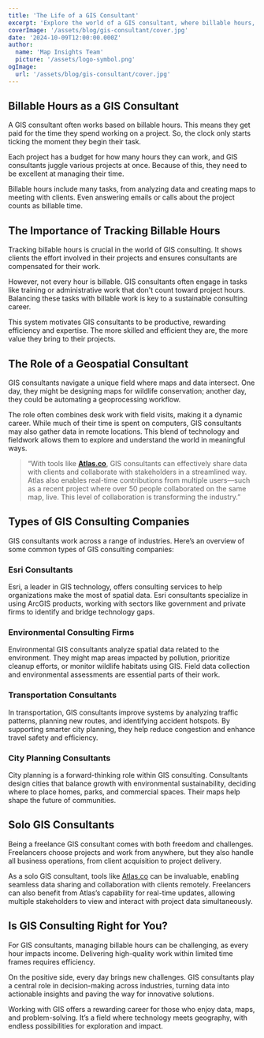 ```yaml
---
title: 'The Life of a GIS Consultant'
excerpt: 'Explore the world of a GIS consultant, where billable hours, data analysis, and real-time collaboration shape projects. Learn about the unique role GIS consultants play in various sectors, from transportation to environmental consulting, and the tools they use to share insights with clients.'
coverImage: '/assets/blog/gis-consultant/cover.jpg'
date: '2024-10-09T12:00:00.000Z'
author:
  name: 'Map Insights Team'
  picture: '/assets/logo-symbol.png'
ogImage:
  url: '/assets/blog/gis-consultant/cover.jpg'
---
```


## Billable Hours as a GIS Consultant

A GIS consultant often works based on billable hours. This means they get paid for the time they spend working on a project. So, the clock only starts ticking the moment they begin their task.

Each project has a budget for how many hours they can work, and GIS consultants juggle various projects at once. Because of this, they need to be excellent at managing their time.

Billable hours include many tasks, from analyzing data and creating maps to meeting with clients. Even answering emails or calls about the project counts as billable time.

## The Importance of Tracking Billable Hours

Tracking billable hours is crucial in the world of GIS consulting. It shows clients the effort involved in their projects and ensures consultants are compensated for their work.

However, not every hour is billable. GIS consultants often engage in tasks like training or administrative work that don't count toward project hours. Balancing these tasks with billable work is key to a sustainable consulting career.

This system motivates GIS consultants to be productive, rewarding efficiency and expertise. The more skilled and efficient they are, the more value they bring to their projects.

## The Role of a Geospatial Consultant

GIS consultants navigate a unique field where maps and data intersect. One day, they might be designing maps for wildlife conservation; another day, they could be automating a geoprocessing workflow.

The role often combines desk work with field visits, making it a dynamic career. While much of their time is spent on computers, GIS consultants may also gather data in remote locations. This blend of technology and fieldwork allows them to explore and understand the world in meaningful ways.

> “With tools like [**Atlas.co**](https://atlas.co), GIS consultants can effectively share data with clients and collaborate with stakeholders in a streamlined way. Atlas also enables real-time contributions from multiple users—such as a recent project where over 50 people collaborated on the same map, live. This level of collaboration is transforming the industry.”

## Types of GIS Consulting Companies

GIS consultants work across a range of industries. Here’s an overview of some common types of GIS consulting companies:

### Esri Consultants

Esri, a leader in GIS technology, offers consulting services to help organizations make the most of spatial data. Esri consultants specialize in using ArcGIS products, working with sectors like government and private firms to identify and bridge technology gaps.

### Environmental Consulting Firms

Environmental GIS consultants analyze spatial data related to the environment. They might map areas impacted by pollution, prioritize cleanup efforts, or monitor wildlife habitats using GIS. Field data collection and environmental assessments are essential parts of their work.

### Transportation Consultants

In transportation, GIS consultants improve systems by analyzing traffic patterns, planning new routes, and identifying accident hotspots. By supporting smarter city planning, they help reduce congestion and enhance travel safety and efficiency.

### City Planning Consultants

City planning is a forward-thinking role within GIS consulting. Consultants design cities that balance growth with environmental sustainability, deciding where to place homes, parks, and commercial spaces. Their maps help shape the future of communities.

## Solo GIS Consultants

Being a freelance GIS consultant comes with both freedom and challenges. Freelancers choose projects and work from anywhere, but they also handle all business operations, from client acquisition to project delivery.

As a solo GIS consultant, tools like [Atlas.co](https://atlas.co) can be invaluable, enabling seamless data sharing and collaboration with clients remotely. Freelancers can also benefit from Atlas’s capability for real-time updates, allowing multiple stakeholders to view and interact with project data simultaneously.

## Is GIS Consulting Right for You?

For GIS consultants, managing billable hours can be challenging, as every hour impacts income. Delivering high-quality work within limited time frames requires efficiency.

On the positive side, every day brings new challenges. GIS consultants play a central role in decision-making across industries, turning data into actionable insights and paving the way for innovative solutions.

Working with GIS offers a rewarding career for those who enjoy data, maps, and problem-solving. It’s a field where technology meets geography, with endless possibilities for exploration and impact.
